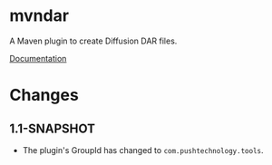 mvndar
======

A Maven plugin to create Diffusion DAR files.

[Documentation](http://pushtechnology.github.io/mvndar/index.html)

# Changes

## 1.1-SNAPSHOT

 - The plugin's GroupId has changed to `com.pushtechnology.tools`.
